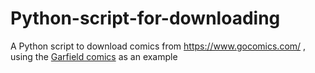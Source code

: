 # Python-script-for-downloading

A Python script to download comics from https://www.gocomics.com/ , using the [Garfield comics](https://www.gocomics.com/garfield) as an example
